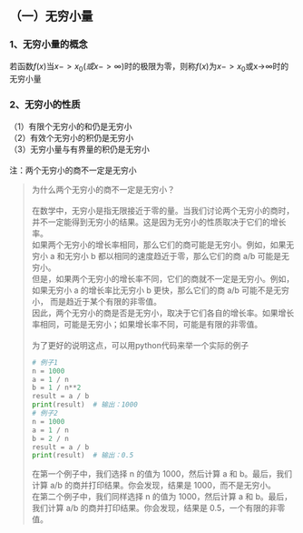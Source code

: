 


## （一）无穷小量
### 1、无穷小量的概念
若函数$`f(x)`$当$`x->x_0(或x->∞)`$时的极限为零，则称$f(x)$为$`x->x_0`$或x->∞时的无穷小量
### 2、无穷小的性质
（1）有限个无穷小的和仍是无穷小<br>
（2）有效个无穷小的积仍是无穷小<br>
（3）无穷小量与有界量的积仍是无穷小<br>
<br>
注：两个无穷小的商不一定是无穷小

>为什么两个无穷小的商不一定是无穷小？<br><br>
>在数学中，无穷小是指无限接近于零的量。当我们讨论两个无穷小的商时，并不一定能得到无穷小的结果。这是因为无穷小的性质取决于它们的增长率。<br>
>如果两个无穷小的增长率相同，那么它们的商可能是无穷小。例如，如果无穷小 a 和无穷小 b 都以相同的速度趋近于零，那么它们的商 a/b 可能是无穷小。<br>
>但是，如果两个无穷小的增长率不同，它们的商就不一定是无穷小。例如，如果无穷小 a 的增长率比无穷小 b 更快，那么它们的商 a/b 可能不是无穷小，
>而是趋近于某个有限的非零值。<br>
>因此，两个无穷小的商是否是无穷小，取决于它们各自的增长率。如果增长率相同，可能是无穷小；如果增长率不同，可能是有限的非零值。<br>
><br>
>为了更好的说明这点，可以用python代码来举一个实际的例子
>```python
># 例子1
>n = 1000
>a = 1 / n
>b = 1 / n**2
>result = a / b
>print(result)  # 输出：1000
># 例子2
>n = 1000
>a = 1 / n
>b = 2 / n
>result = a / b
>print(result)  # 输出：0.5
>```
>在第一个例子中，我们选择 n 的值为 1000，然后计算 a 和 b。最后，我们计算 a/b 的商并打印结果。你会发现，结果是 1000，而不是无穷小。<br>
>在第二个例子中，我们同样选择 n 的值为 1000，然后计算 a 和 b。最后，我们计算 a/b 的商并打印结果。你会发现，结果是 0.5，一个有限的非零值。<br>

